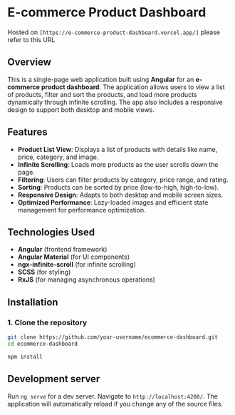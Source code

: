 # E-commerce Product Dashboard

Hosted on `[https://e-commerce-product-dashboard.vercel.app/]` please refer to this URL

## Overview

This is a single-page web application built using **Angular** for an **e-commerce product dashboard**. The application allows users to view a list of products, filter and sort the products, and load more products dynamically through infinite scrolling. The app also includes a responsive design to support both desktop and mobile views.

## Features

- **Product List View**: Displays a list of products with details like name, price, category, and image.
- **Infinite Scrolling**: Loads more products as the user scrolls down the page.
- **Filtering**: Users can filter products by category, price range, and rating.
- **Sorting**: Products can be sorted by price (low-to-high, high-to-low).
- **Responsive Design**: Adapts to both desktop and mobile screen sizes.
- **Optimized Performance**: Lazy-loaded images and efficient state management for performance optimization.

## Technologies Used

- **Angular** (frontend framework)
- **Angular Material** (for UI components)
- **ngx-infinite-scroll** (for infinite scrolling)
- **SCSS** (for styling)
- **RxJS** (for managing asynchronous operations)

## Installation

### 1. Clone the repository
```bash
git clone https://github.com/your-username/ecommerce-dashboard.git
cd ecommerce-dashboard

npm install 
```

## Development server

Run `ng serve` for a dev server. Navigate to `http://localhost:4200/`. The application will automatically reload if you change any of the source files.

